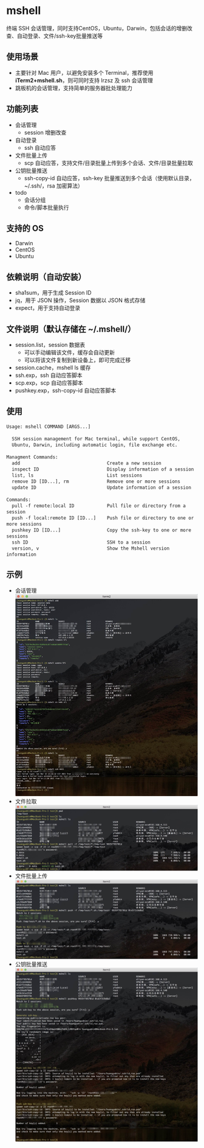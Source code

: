 # mshell
终端 SSH 会话管理，同时支持CentOS，Ubuntu，Darwin，包括会话的增删改查、自动登录、文件/ssh-key批量推送等

## 使用场景
- 主要针对 Mac 用户，以避免安装多个 Terminal，推荐使用**iTerm2+mshell.sh**，则可同时支持 lrzsz 及 ssh 会话管理
- 跳板机的会话管理，支持简单的服务器批处理能力

## 功能列表
- 会话管理
  - session 增删改查
- 自动登录
  - ssh 自动应答
- 文件批量上传
  - scp 自动应答，支持文件/目录批量上传到多个会话、文件/目录批量拉取
- 公钥批量推送
  - ssh-copy-id 自动应答，ssh-key 批量推送到多个会话（使用默认目录，~/.ssh/，rsa 加密算法）
- todo
  - 会话分组
  - 命令/脚本批量执行

## 支持的 OS
 - Darwin
 - CentOS
 - Ubuntu

## 依赖说明（自动安装）
- sha1sum，用于生成 Session ID
- jq，用于 JSON 操作，Session 数据以 JSON 格式存储
- expect，用于支持自动登录

## 文件说明（默认存储在 ~/.mshell/）
- session.list，session 数据表
  - 可以手动编辑该文件，缓存会自动更新
  - 可以将该文件复制到新设备上，即可完成迁移
- session.cache，mshell ls 缓存
- ssh.exp，ssh 自动应答脚本
- scp.exp，scp 自动应答脚本
- pushkey.exp，ssh-copy-id 自动应答脚本

## 使用
```shell
Usage: mshell COMMAND [ARGS...]

  SSH session management for Mac terminal, while support CentOS, 
  Ubuntu, Darwin, including automatic login, file exchange etc.

Managment Commands:
  add                                Create a new session
  inspect ID                         Display information of a session
  list, ls                           List sessions
  remove ID [ID...], rm              Remove one or more sessions
  update ID                          Update information of a session

Commands:
  pull -f remote:local ID            Pull file or directory from a session
  push -f local:remote ID [ID...]    Push file or directory to one or more sessions
  pushkey ID [ID...]                 Copy the ssh-key to one or more sessions
  ssh ID                             SSH to a session
  version, v                         Show the Mshell version information
```

## 示例
- 会话管理
![会话管理](https://github.com/goindow/mshell/blob/main/example/session-management.png)
- 文件拉取
![文件拉取](https://github.com/goindow/mshell/blob/main/example/pull.png)
- 文件批量上传
![文件批量上传](https://github.com/goindow/mshell/blob/main/example/push.png)
- 公钥批量推送
![公钥批量推送](https://github.com/goindow/mshell/blob/main/example/pushkey.png)
